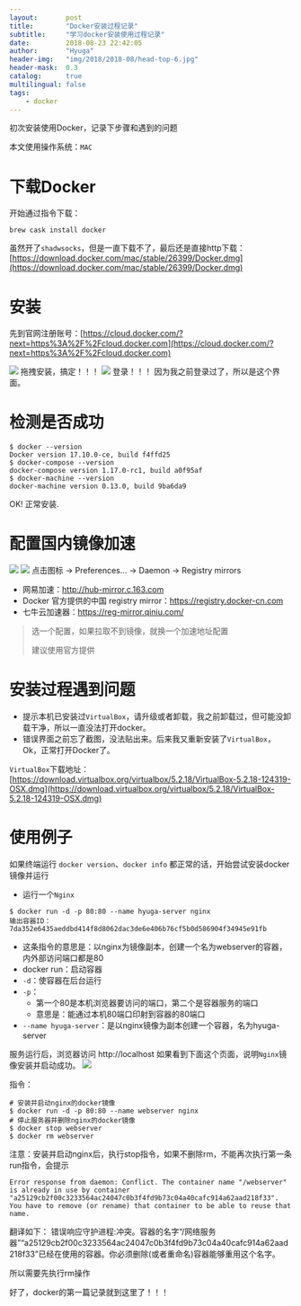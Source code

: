 ```yaml
---
layout:       post
title:        "Docker安装过程记录"
subtitle:     "学习docker安装使用过程记录"
date:         2018-08-23 22:42:05
author:       "Hyuga"
header-img:   "img/2018/2018-08/head-top-6.jpg"
header-mask:  0.3
catalog:      true
multilingual: false
tags:
    - docker
---
```


初次安装使用Docker，记录下步骤和遇到的问题

本文使用操作系统：`MAC`

# 下载Docker
开始通过指令下载：
```
brew cask install docker
```
虽然开了`shadwsocks`，但是一直下载不了，最后还是直接http下载：
[https://download.docker.com/mac/stable/26399/Docker.dmg](https://download.docker.com/mac/stable/26399/Docker.dmg)

# 安装
先到官网注册账号：[https://cloud.docker.com/?next=https%3A%2F%2Fcloud.docker.com](https://cloud.docker.com/?next=https%3A%2F%2Fcloud.docker.com)

![](/img/2018/2018-08//23-1.png)
拖拽安装，搞定！！！
![](/img/2018/2018-08//23-2.png)
登录！！！
因为我之前登录过了，所以是这个界面。

# 检测是否成功
```
$ docker --version
Docker version 17.10.0-ce, build f4ffd25
$ docker-compose --version
docker-compose version 1.17.0-rc1, build a0f95af
$ docker-machine --version
docker-machine version 0.13.0, build 9ba6da9
```

OK! 正常安装.

# 配置国内镜像加速
![](/img/2018/2018-08//23-3.png)
![](/img/2018/2018-08//23-4.png)
点击图标 -> Preferences... -> Daemon -> Registry mirrors
- 网易加速：http://hub-mirror.c.163.com
- Docker 官方提供的中国 registry mirror：https://registry.docker-cn.com
- 七牛云加速器：https://reg-mirror.qiniu.com/
> 选一个配置，如果拉取不到镜像，就换一个加速地址配置
>
> 建议使用官方提供

# 安装过程遇到问题
* 提示本机已安装过`VirtualBox`，请升级或者卸载，我之前卸载过，但可能没卸载干净，所以一直没法打开docker。
* 错误界面之前忘了截图，没法贴出来。后来我又重新安装了`VirtualBox`，Ok，正常打开Docker了。

`VirtualBox`下载地址：
[https://download.virtualbox.org/virtualbox/5.2.18/VirtualBox-5.2.18-124319-OSX.dmg](https://download.virtualbox.org/virtualbox/5.2.18/VirtualBox-5.2.18-124319-OSX.dmg)

# 使用例子
如果终端运行 `docker version`、`docker info` 都正常的话，开始尝试安装docker镜像并运行
- 运行一个`Nginx`
```
$ docker run -d -p 80:80 --name hyuga-server nginx
输出容器ID：
7da352e6435aeddbd414f8d8062dac3de6e406b76cf5b0d586904f34945e91fb
```
- 这条指令的意思是：以nginx为镜像副本，创建一个名为webserver的容器，内外部访问端口都是80
- docker run：启动容器
- `-d`：使容器在后台运行
- `-p`：
    - 第一个80是本机浏览器要访问的端口，第二个是容器服务的端口
    - 意思是：能通过本机80端口印射到容器的80端口
- `--name hyuga-server`：是以nginx镜像为副本创建一个容器，名为hyuga-server

服务运行后，浏览器访问 http://localhost
如果看到下面这个页面，说明`Nginx`镜像安装并启动成功。
![](/img/2018/2018-08//23-5.png)

指令：
```
# 安装并启动nginx的docker镜像
$ docker run -d -p 80:80 --name webserver nginx
# 停止服务器并删除nginx的docker镜像
$ docker stop webserver
$ docker rm webserver
```
注意：安装并启动nginx后，执行stop指令，如果不删除rm，不能再次执行第一条run指令，会提示
```
Error response from daemon: Conflict. The container name "/webserver" is already in use by container "a25129cb2f00c3233564ac24047c0b3f4fd9b73c04a40cafc914a62aad218f33". You have to remove (or rename) that container to be able to reuse that name.
```
翻译如下：
    错误响应守护进程:冲突。容器的名字“/网络服务器”“a25129cb2f00c3233564ac24047c0b3f4fd9b73c04a40cafc914a62aad218f33”已经在使用的容器。你必须删除(或者重命名)容器能够重用这个名字。

所以需要先执行rm操作

好了，docker的第一篇记录就到这里了！！！
